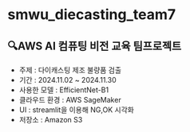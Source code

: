 # smwu_diecasting_team7
## 🔍AWS AI 컴퓨팅 비전 교육 팀프로젝트
- 주제 : 다이캐스팅 제조 불량품 검출
- 기간 : 2024.11.02 ~ 2024.11.30
- 사용한 모델 : EfficientNet-B1
- 클라우드 환경 : AWS SageMaker
- UI : streamlit을 이용해 NG,OK 시각화
- 저장소 : Amazon S3

